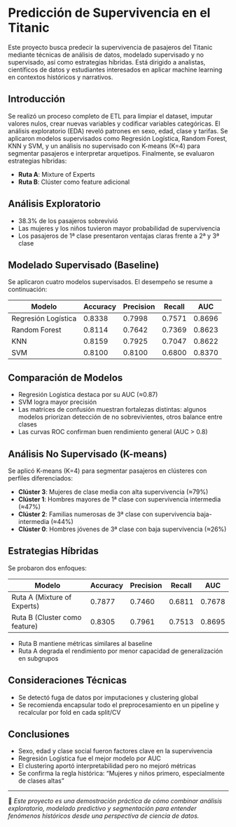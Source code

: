 # Predicción de Supervivencia en el Titanic

Este proyecto busca predecir la supervivencia de pasajeros del Titanic mediante técnicas de análisis de datos, modelado supervisado y no supervisado, así como estrategias híbridas. Está dirigido a analistas, científicos de datos y estudiantes interesados en aplicar machine learning en contextos históricos y narrativos.

##  Introducción

Se realizó un proceso completo de ETL para limpiar el dataset, imputar valores nulos, crear nuevas variables y codificar variables categóricas. El análisis exploratorio (EDA) reveló patrones en sexo, edad, clase y tarifas. Se aplicaron modelos supervisados como Regresión Logística, Random Forest, KNN y SVM, y un análisis no supervisado con K-means (K=4) para segmentar pasajeros e interpretar arquetipos. Finalmente, se evaluaron estrategias híbridas:  
- **Ruta A**: Mixture of Experts  
- **Ruta B**: Clúster como feature adicional

##  Análisis Exploratorio

- 38.3% de los pasajeros sobrevivió  
- Las mujeres y los niños tuvieron mayor probabilidad de supervivencia  
- Los pasajeros de 1ª clase presentaron ventajas claras frente a 2ª y 3ª clase

##  Modelado Supervisado (Baseline)

Se aplicaron cuatro modelos supervisados. El desempeño se resume a continuación:

| Modelo               | Accuracy | Precision | Recall  | AUC    |
|----------------------|----------|-----------|---------|--------|
| Regresión Logística  | 0.8338   | 0.7998    | 0.7571  | 0.8696 |
| Random Forest        | 0.8114   | 0.7642    | 0.7369  | 0.8623 |
| KNN                  | 0.8159   | 0.7925    | 0.7047  | 0.8622 |
| SVM                  | 0.8100   | 0.8100    | 0.6800  | 0.8370 |

##  Comparación de Modelos

- Regresión Logística destaca por su AUC (≈0.87)  
- SVM logra mayor precisión  
- Las matrices de confusión muestran fortalezas distintas: algunos modelos priorizan detección de no sobrevivientes, otros balance entre clases  
- Las curvas ROC confirman buen rendimiento general (AUC > 0.8)

##  Análisis No Supervisado (K-means)

Se aplicó K-means (K=4) para segmentar pasajeros en clústeres con perfiles diferenciados:

- **Clúster 3**: Mujeres de clase media con alta supervivencia (≈79%)  
- **Clúster 1**: Hombres mayores de 1ª clase con supervivencia intermedia (≈47%)  
- **Clúster 2**: Familias numerosas de 3ª clase con supervivencia baja-intermedia (≈44%)  
- **Clúster 0**: Hombres jóvenes de 3ª clase con baja supervivencia (≈26%)

##  Estrategias Híbridas

Se probaron dos enfoques:

| Modelo                          | Accuracy | Precision | Recall  | AUC    |
|----------------------------------|----------|-----------|---------|--------|
| Ruta A (Mixture of Experts)      | 0.7877   | 0.7460    | 0.6811  | 0.7678 |
| Ruta B (Cluster como feature)    | 0.8305   | 0.7961    | 0.7513  | 0.8695 |

- Ruta B mantiene métricas similares al baseline  
- Ruta A degrada el rendimiento por menor capacidad de generalización en subgrupos

##  Consideraciones Técnicas

- Se detectó fuga de datos por imputaciones y clustering global  
- Se recomienda encapsular todo el preprocesamiento en un pipeline y recalcular por fold en cada split/CV

##  Conclusiones

- Sexo, edad y clase social fueron factores clave en la supervivencia  
- Regresión Logística fue el mejor modelo por AUC  
- El clustering aportó interpretabilidad pero no mejoró métricas  
- Se confirma la regla histórica: “Mujeres y niños primero, especialmente de clases altas”

---

📌 *Este proyecto es una demostración práctica de cómo combinar análisis exploratorio, modelado predictivo y segmentación para entender fenómenos históricos desde una perspectiva de ciencia de datos.*
